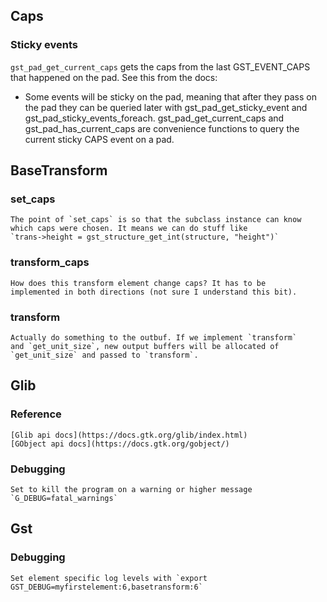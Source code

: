 ## Caps
### Sticky events
`gst_pad_get_current_caps` gets the caps from the last GST_EVENT_CAPS that happened on the pad.
See this from the docs:
* Some events will be sticky on the pad, meaning that after they pass
  on the pad they can be queried later with gst_pad_get_sticky_event
  and gst_pad_sticky_events_foreach. gst_pad_get_current_caps and
  gst_pad_has_current_caps are convenience functions to query the
  current sticky CAPS event on a pad.

## BaseTransform
### set_caps
    The point of `set_caps` is so that the subclass instance can know
    which caps were chosen. It means we can do stuff like
    `trans->height = gst_structure_get_int(structure, "height")`
### transform_caps
    How does this transform element change caps? It has to be
    implemented in both directions (not sure I understand this bit).
### transform
    Actually do something to the outbuf. If we implement `transform`
    and `get_unit_size`, new output buffers will be allocated of
    `get_unit_size` and passed to `transform`.

## Glib
### Reference
    [Glib api docs](https://docs.gtk.org/glib/index.html)
    [GObject api docs](https://docs.gtk.org/gobject/)
### Debugging
    Set to kill the program on a warning or higher message `G_DEBUG=fatal_warnings`

## Gst
### Debugging
    Set element specific log levels with `export GST_DEBUG=myfirstelement:6,basetransform:6`
